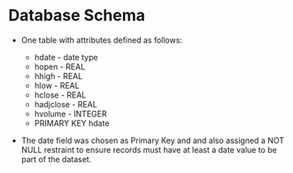 # Database Schema

- One table with attributes defined as follows:

  - hdate - date type
  - hopen - REAL
  - hhigh - REAL
  - hlow - REAL
  - hclose - REAL
  - hadjclose - REAL
  - hvolume - INTEGER
  - PRIMARY KEY hdate

- The date field was chosen as Primary Key and and also assigned a NOT NULL restraint to ensure records must have at least a date value to be part of the dataset.
